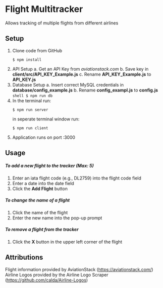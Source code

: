 # Flight Multitracker

Allows tracking of multiple flights from different airlines

## Setup
1. Clone code from GitHub
   ```shell
   $ npm install
   ```
2. API Setup
   a. Get an API Key from _aviationstack.com_
   b. Save key in **client/src/API_KEY_Example.js**
   c. Rename **API_KEY_Example.js** to **API_KEY.js**
3. Database Setup
   a. Insert correct MySQL credentials in **database/config_example.js**
   b. Rename **config_exampl.js** to **config.js**
   `shell $ npm run db `
4. In the terminal run:
   ```shell
   $ npm run server
   ```
   in seperate terminal window run:
   ```shell
   $ npm run client
   ```
5. Application runs on port :3000

## Usage

##### To add a new flight to the tracker (Max: 5)

1. Enter an iata flight code (e.g., DL2759) into the flight code field
2. Enter a date into the date field
3. Click the **Add Flight** button

##### To change the name of a flight

1. Click the name of the flight
2. Enter the new name into the pop-up prompt

##### To remove a flight from the tracker

1. Click the **X** button in the upper left corner of the flight

## Attributions

Flight information provided by AviationStack (https://aviationstack.com/)
Airline Logos provided by the Airline Logo Scraper (https://github.com/calda/Airline-Logos)
